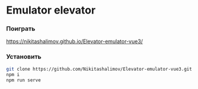 # Emulator elevator

### Поиграть

https://nikitashalimov.github.io/Elevator-emulator-vue3/

### Установить

```sh
git clone https://github.com/Nikitashalimov/Elevator-emulator-vue3.git
npm i
npm run serve
```